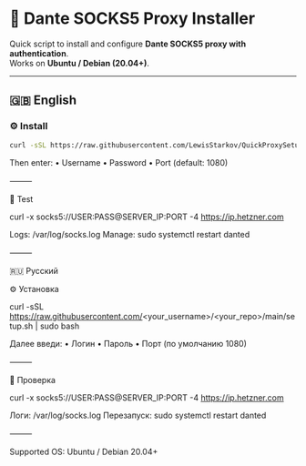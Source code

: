 # 🧱 Dante SOCKS5 Proxy Installer

Quick script to install and configure **Dante SOCKS5 proxy with authentication**.  
Works on **Ubuntu / Debian (20.04+)**.

---

## 🇬🇧 English

### ⚙️ Install
```bash
curl -sSL https://raw.githubusercontent.com/LewisStarkov/QuickProxySetup/main/setup.sh | sudo bash
```
Then enter:
	•	Username
	•	Password
	•	Port (default: 1080)

⸻

🧪 Test

curl -x socks5://USER:PASS@SERVER_IP:PORT -4 https://ip.hetzner.com

Logs: /var/log/socks.log
Manage: sudo systemctl restart danted

⸻

🇷🇺 Русский

⚙️ Установка

curl -sSL https://raw.githubusercontent.com/<your_username>/<your_repo>/main/setup.sh | sudo bash

Далее введи:
	•	Логин
	•	Пароль
	•	Порт (по умолчанию 1080)

⸻

🧪 Проверка

curl -x socks5://USER:PASS@SERVER_IP:PORT -4 https://ip.hetzner.com

Логи: /var/log/socks.log
Перезапуск: sudo systemctl restart danted

⸻

Supported OS: Ubuntu / Debian 20.04+

